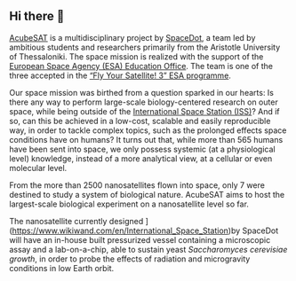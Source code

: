 ## Hi there 👋

[AcubeSAT](https://acubesat.spacedot.gr/) is a multidisciplinary project by [SpaceDot](https://spacedot.gr/), a team led by ambitious students and researchers primarily from the Aristotle University of Thessaloniki.
The space mission is realized with the support of the [European Space Agency (ESA) Education Office](https://www.esa.int/Education).
The team is one of the three accepted in the [“Fly Your Satellite! 3” ESA programme](https://www.esa.int/Education/CubeSats_-_Fly_Your_Satellite/AcubeSAT_successfully_passes_Critical_Design_Review).

Our space mission was birthed from a question sparked in our hearts:
Is there any way to perform large-scale biology-centered research on outer space, while being outside of the [International Space Station (ISS)](https://www.wikiwand.com/en/International_Space_Station)?
And if so, can this be achieved in a low-cost, scalable and easily reproducible way, in order to tackle complex topics, such as the prolonged effects space conditions have on humans?
It turns out that, while more than 565 humans have been sent into space, we only possess systemic (at a physiological level) knowledge, instead of a more analytical view, at a cellular or even molecular level.

From the more than 2500 nanosatellites flown into space, only 7 were destined to study a system of biological nature.
AcubeSAT aims to host the largest-scale biological experiment on a nanosatellite level so far.

The nanosatellite currently designed ](https://www.wikiwand.com/en/International_Space_Station)by SpaceDot will have an in-house built pressurized vessel containing a microscopic assay and a lab-on-a-chip, able to sustain yeast _Saccharomyces cerevisiae growth_, in order to probe the effects of radiation and microgravity conditions in low Earth orbit.
